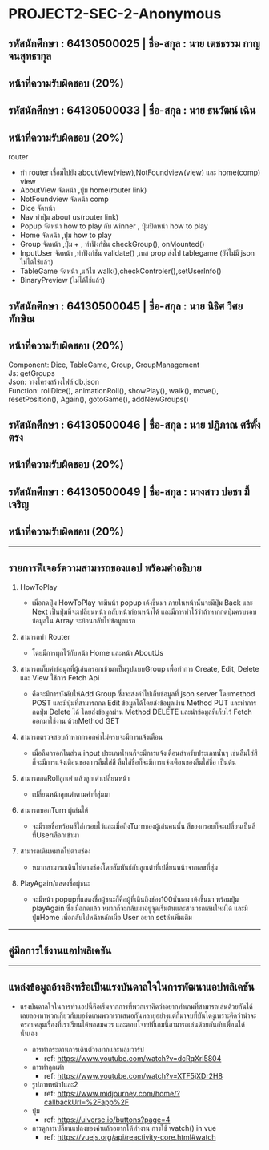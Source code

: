 # PROJECT2-SEC-2-Anonymous
## รหัสนักศึกษา : 64130500025 | ชื่อ-สกุล : นาย เตชธรรม กาญจนสุทธากุล
หน้าที่ความรับผิดชอบ (20%)
---


## รหัสนักศึกษา : 64130500033 | ชื่อ-สกุล : นาย ธนวัฒน์ เฉิน
หน้าที่ความรับผิดชอบ (20%)
---
router
- ทำ router เชื่อมไปยัง aboutView(view),NotFoundview(view) และ home(comp) 
view
- AboutView จัดหน้า ,ปุ่ม home(router link)
- NotFoundview จัดหน้า
comp
- Dice จัดหน้า
- Nav ทำปุ่ม about us(router link)
- Popup จัดหน้า how to play กับ winner , ปุ่มปิดหน้า how to play
- Home จัดหน้า ,ปุ่ม how to play
- Group จัดหน้า ,ปุ่ม + , ทำฟังก์ชัน checkGroup(), onMounted()
- InputUser จัดหน้า ,ทำฟังก์ชัน  validate() ,เทส prop ส่งไป tablegame (ยังไม่มี json  ไม่ได้ใช้แล้ว)
- TableGame จัดหน้า ,แก้ไข walk(),checkControler(),setUserInfo()
- BinaryPreview (ไม่ได้ใช้แล้ว) 

## รหัสนักศึกษา : 64130500045 | ชื่อ-สกุล : นาย นิธิศ วิศยทักษิณ
หน้าที่ความรับผิดชอบ (20%)
---
Component: Dice, TableGame, Group, GroupManagement<br>
Js: getGroups<br>
Json: วางโครงสร้างไฟล์ db.json<br>
Function: rollDice(), animationRoll(), showPlay(), walk(), move(), resetPosition(), Again(), gotoGame(), addNewGroups()


## รหัสนักศึกษา : 64130500046 | ชื่อ-สกุล : นาย ปฏิภาณ ศรีตั้งตรง
หน้าที่ความรับผิดชอบ (20%)
---


## รหัสนักศึกษา : 64130500049 | ชื่อ-สกุล : นางสาว ปอชา มี้เจริญ
หน้าที่ความรับผิดชอบ (20%)
---

--- 
รายการฟีเจอร์ความสามารถของแอป พร้อมคำอธิบาย
---

1. HowToPlay
 	* เมื่อกดปุ่ม HowToPlay จะมีหน้า popup เด้งขึ้นมา ภายในหน้านั้นจะมีปุ่ม Back และ Next เป็นปุ่มที่จะเปลี่ยนหน้า กลับหน้าก่อนหน้าได้ และมีการทำไว้ว่าถ้าหากกดปุ่มครบรอบข้อมูลใน Array จะย้อนกลับไปข้อมูลแรก 

2. สามารถทำ Router
 	* โดยมีการผูกไว้กับหน้า Home และหน้า AboutUs

3. สามารถเก็บค่าข้อมูลที่ผู้เล่นกรอกเข้ามาเป็นรูปแบบGroup เพื่อทำการ Create, Edit, Delete และ View ใช้การ Fetch Api
	* คือจะมีการบังคับให้Add Group ซึ่งจะส่งค่าไปเก็บข้อมูลที่ json server โดยmethod POST และมีปุ่มที่สามารถกด Edit ข้อมูลได้โดยส่งข้อมูลผ่าน Method PUT และทำการกดปุ่ม Delete ได้ โดยส่งข้อมูลผ่าน Method DELETE และนำข้อมูลที่เก็บไว้ Fetch ออกมาใช้งาน ด้วยMethod GET

4. สามารถตรวจสอบถ้าหากกรอกค่าไม่ครบจะมีการแจ้งเตือน
    * เมื่อลืมกรอกในส่วน input ประเภทไหนก็จะมีการแจ้งเตือนสำหรับประเภทนั้นๆ เช่นลืมใส่สีก็จะมีการแจ้งเตือนของการลืมใส่สี ลืมใส่ชื่อก็จะมีการแจ้งเตือนของลืมใส่ชื่อ เป็นต้น

5. สามารถกดRollลูกเต๋าแล้วลูกเต๋าเปลี่ยนหน้า
    * เปลี่ยนหน้าลูกเต๋าตามค่าที่สุ่มมา

6. สามารถบอกTurn ผู้เล่นได้
    * จะมีรายชื่อพร้อมสีใส่กรอบไว้และเมื่อถึงTurnของผู้เล่นคนนั้น สีของกรอบก็จะเปลี่ยนเป็นสีที่Userเลือกเข้ามา
7. สามารถเดินหมากไปตามช่อง
    * หมากสามารถเดินไปตามช่องโดยสัมพันธ์กับลูกเต๋าที่เปลี่ยนหน้าจากเลขที่สุ่ม
8. PlayAgain/แสดงชื่อผู้ชนะ
    * จะมีหน้า popupที่แสดงชื่อผู้ชนะก็คือผู้ที่เดินถึงช่อง100นั่นเอง เด้งขึ้นมา พร้อมปุ่ม playAgain ซึ่งเมื่อกดแล้ว หมากก็จะกลับมาอยู่จุดเริ่มต้นและสามารถเล่นใหม่ได้ และมีปุ่มHome เพื่อกลับไปหน้าหลักเผื่อ User อยาก setค่าเพิ่มเติม


---
คู่มือการใช้งานแอปพลิเคชัน
---

---
แหล่งข้อมูลอ้างอิงหรือเป็นแรงบันดาลใจในการพัฒนาแอปพลิเคชัน 
--
 * แรงบันดาลใจในการทำแอปนี้คือเริ่มจากการที่พวกเราคิดว่าอยากทำเกมที่สามารถเล่นด้วยกันได้ เลยลองหาพวกเกี่ยวกับบอร์ดเกมพวกเราเสนอกันหลายอย่างแต่ก็มาจบที่บันไดงูเพราะคิดว่าน่าจะครอบคลุมเรื่องที่เราเรียนได้พอสมควร และตอบโจทย์ที่เกมนี้สามารถเล่นด้วยกันกับเพื่อนได้นั่นเอง

    * การทำกระดานการเดินตัวหมากและหลุมวาร์ป
      * ref: https://www.youtube.com/watch?v=dcRqXrl5804
    * การทำลูกเต๋า
      * ref: https://www.youtube.com/watch?v=XTF5jXDr2H8
    * รูปภาพหน้า1และ2
      * ref: https://www.midjourney.com/home/?callbackUrl=%2Fapp%2F
    * ปุ่ม
      * ref: https://uiverse.io/buttons?page=4
    * การดูการเปลี่ยนแปลงของค่าแล้วอยากให้ทำงาน การใช้ watch() in vue
      * ref: https://vuejs.org/api/reactivity-core.html#watch











